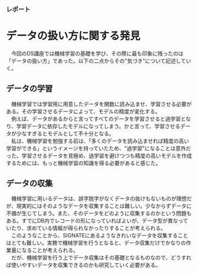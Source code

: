 ### レポート
# データの扱い方に関する発見

　今回のDS講座では機械学習の基礎を学び、その際に最も印象に残ったのは「データの扱い方」であった。以下の二点からその"気づき"について記述していく。

## データの学習
　機械学習では学習用に用意したデータを関数に読み込ませ、学習させる必要がある。その学習させるデータによって、モデルの精度が変化する。<br>
　例えば、データがあるからと言ってすべてのデータを学習させると過学習となり、学習データに依存したモデルになってしまう。かと言って、学習させるデータが少なすぎるとモデルとして不十分となる。<br>
　私は、機械学習を勉強する前は、「多くのデータを読み込ませれば精度の高い学習ができる」というイメージを持っていたため、"過学習"になることは意外だった。学習させるデータを見極め、過学習を避けつつも精度の高いモデルを作成するためには、もっと機械学習の知識を得る必要があると感じた。
 
## データの収集
　機械学習に用いるデータは、誤字脱字がなくデータの抜けもないものが理想だが、現実的にはそのようなデータを収集することは難しい。少なからずデータに不備が生じてしまう。また、そのデータをどのように収集するのかという問題もある。すでにDB内でレコードの形になっていればよいが、データ型が異なっていたり、求めている情報が得られなかったりすることが考えられる。<br>
　このようなことから、SIGNATEにあるようなきれいなデータを収集することはとても難しい。実務で機械学習を行うとなると、データ収集だけでかなりの作業量になることが考えられる。<br>
　だが、機械学習を行う上でデータ収集はその基礎となるものなので、どうすれば使いやすいデータを収集できるのかも研究していく必要がある。
